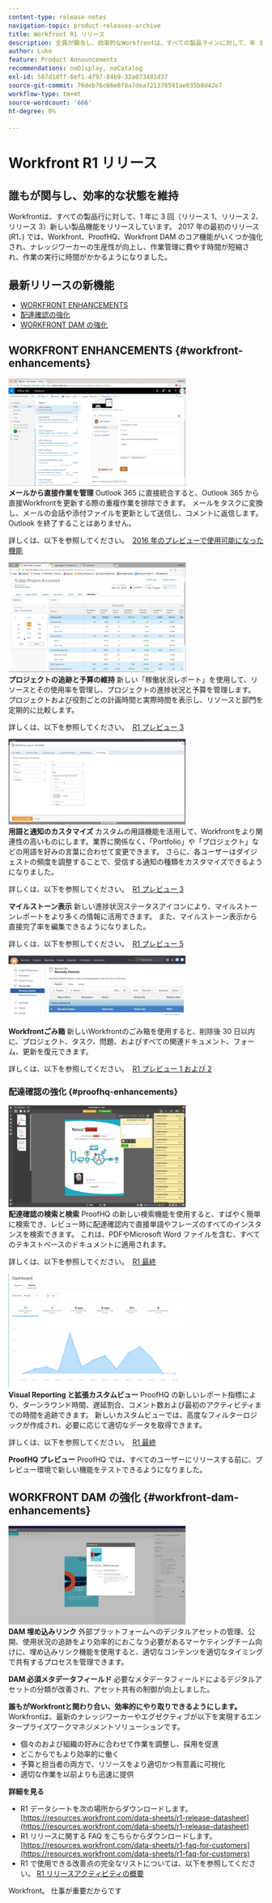 ```yaml
---
content-type: release-notes
navigation-topic: product-releases-archive
title: Workfront R1 リリース
description: 全員が関与し、効率的なWorkfrontは、すべての製品ラインに対して、年 3 回（リリース 1、リリース 2、リリース 3）の新しい製品機能をリリースします。 2017 年の最初のリリース (R1、) では、Workfront、ProofHQ、Workfront DAM のコア機能がいくつか強化され、ナレッジワーカーの生産性が向上し、作業管理に費やす時間が短縮され、作業の実行に時間がかかるようになりました。
author: Luke
feature: Product Announcements
recommendations: noDisplay, noCatalog
exl-id: 587d1dff-6ef1-4f97-84b9-32a073481d37
source-git-commit: 76deb76c66e8f8a7dea721378591ae035b8d42e7
workflow-type: tm+mt
source-wordcount: '666'
ht-degree: 0%

---
```


# Workfront R1 リリース

## 誰もが関与し、効率的な状態を維持

Workfrontは、すべての製品行に対して、1 年に 3 回（リリース 1、リリース 2、リリース 3）新しい製品機能をリリースしています。 2017 年の最初のリリース (R1、) では、Workfront、ProofHQ、Workfront DAM のコア機能がいくつか強化され、ナレッジワーカーの生産性が向上し、作業管理に費やす時間が短縮され、作業の実行に時間がかかるようになりました。

## 最新リリースの新機能

* [WORKFRONT ENHANCEMENTS](#workfront-enhancements)
* [配達確認の強化](#proofhq-enhancements)
* [WORKFRONT DAM の強化](#workfront-dam-enhancements)

## WORKFRONT ENHANCEMENTS {#workfront-enhancements}

![Outlook_365_Integration_1.png](assets/outlook-365-integration-1-350x212.png)\
**メールから直接作業を管理**
Outlook 365 に直接統合すると、Outlook 365 から直接Workfrontを更新する際の重複作業を排除できます。 メールをタスクに変換し、メールの会話や添付ファイルを更新として送信し、コメントに返信します。Outlook を終了することはありません。

詳しくは、以下を参照してください。  [2016 年のプレビューで使用可能になった機能](../../../../product-announcements/product-releases/quarterly-release-archive/r1-release-activity/available-in-preview-in-2016.md)

![](assets/mceclip0-350x218.png)\
**プロジェクトの追跡と予算の維持**
新しい「稼働状況レポート」を使用して、リソースとその使用率を管理し、プロジェクトの進捗状況と予算を管理します。 プロジェクトおよび役割ごとの計画時間と実際時間を表示し、リソースと部門を定期的に比較します。

詳しくは、以下を参照してください。  [R1 プレビュー 3](../../../../product-announcements/product-releases/quarterly-release-archive/r1-release-activity/r1-preview-3.md)

![](assets/mceclip1-350x169.png)\
**用語と通知のカスタマイズ**
カスタムの用語機能を活用して、Workfrontをより関連性の高いものにします。業界に関係なく、「Portfolio」や「プロジェクト」などの用語を好みの言葉に合わせて変更できます。 さらに、各ユーザーはダイジェストの頻度を調整することで、受信する通知の種類をカスタマイズできるようになりました。

詳しくは、以下を参照してください。  [R1 プレビュー 3](../../../../product-announcements/product-releases/quarterly-release-archive/r1-release-activity/r1-preview-3.md)

**マイルストーン表示**
新しい進捗状況ステータスアイコンにより、マイルストーンレポートをより多くの情報に活用できます。 また、マイルストーン表示から直接完了率を編集できるようになりました。

詳しくは、以下を参照してください。  [R1 プレビュー 5](../../../../product-announcements/product-releases/quarterly-release-archive/r1-release-activity/r1-preview-5.md)

![](assets/mceclip3-350x122.png)

**Workfrontごみ箱**
新しいWorkfrontのごみ箱を使用すると、削除後 30 日以内に、プロジェクト、タスク、問題、およびすべての関連ドキュメント、フォーム、更新を復元できます。

詳しくは、以下を参照してください。  [R1 プレビュー 1 および 2](../../../../product-announcements/product-releases/quarterly-release-archive/r1-release-activity/r1-peview-1-and-2.md)

### 配達確認の強化 {#proofhq-enhancements}

![](assets/mceclip4-350x201.png)\
**配達確認の検索と検索**
ProofHQ の新しい検索機能を使用すると、すばやく簡単に検索でき、レビュー時に配達確認内で直接単語やフレーズのすべてのインスタンスを検索できます。 これは、PDFやMicrosoft Word ファイルを含む、すべてのテキストベースのドキュメントに適用されます。

詳しくは、以下を参照してください。  [R1 最終](../../../../product-announcements/product-releases/quarterly-release-archive/r1-release-activity/r1-final.md)

![](assets/mceclip5-350x226.png)\
**Visual Reporting と拡張カスタムビュー**
ProofHQ の新しいレポート指標により、ターンラウンド時間、遅延割合、コメント数および最初のアクティビティまでの時間を追跡できます。 新しいカスタムビューでは、高度なフィルターロジックが作成され、必要に応じて適切なデータを取得できます。

詳しくは、以下を参照してください。  [R1 最終](../../../../product-announcements/product-releases/quarterly-release-archive/r1-release-activity/r1-final.md)

**ProofHQ プレビュー**
ProofHQ では、すべてのユーザーにリリースする前に、プレビュー環境で新しい機能をテストできるようになりました。

## WORKFRONT DAM の強化 {#workfront-dam-enhancements}

![](assets/mceclip6-350x195.png)\
**DAM 埋め込みリンク**
外部プラットフォームへのデジタルアセットの管理、公開、使用状況の追跡をより効率的におこなう必要があるマーケティングチーム向けに、埋め込みリンク機能を使用すると、適切なコンテンツを適切なタイミングで共有するプロセスを管理できます。

**DAM 必須メタデータフィールド**
必要なメタデータフィールドによるデジタルアセットの分類が改善され、アセット共有の制御が向上しました。

**誰もがWorkfrontと関わり合い、効率的にやり取りできるようにします。**
Workfrontは、最新のナレッジワーカーやエグゼクティブが以下を実現するエンタープライズワークマネジメントソリューションです。

* 個々のおよび組織の好みに合わせて作業を調整し、採用を促進
* どこからでもより効率的に働く
* 予算と担当者の両方で、リソースをより適切かつ有意義に可視化
* 適切な作業を以前よりも迅速に提供

**詳細を見る**

* R1 データシートを次の場所からダウンロードします。  [https://resources.workfront.com/data-sheets/r1-release-datasheet](https://resources.workfront.com/data-sheets/r1-release-datasheet)
* R1 リリースに関する FAQ をこちらからダウンロードします。 [https://resources.workfront.com/data-sheets/r1-faq-for-customers](https://resources.workfront.com/data-sheets/r1-faq-for-customers)
* R1 で使用できる改善点の完全なリストについては、以下を参照してください。 [R1 リリースアクティビティの概要](../../../../product-announcements/product-releases/quarterly-release-archive/r1-release-activity/r1-release-activity-overview.md)

Workfront。 仕事が重要だからです
